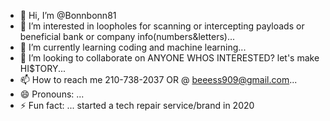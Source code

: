 - 👋 Hi, I’m @Bonnbonn81
- 👀 I’m interested in loopholes for scanning or intercepting payloads or beneficial bank or company info(numbers&letters)...
- 🌱 I’m currently learning coding and machine learning...
- 💞️ I’m looking to collaborate on ANYONE WHOS INTERESTED? let's make HI$TORY...
- 📫 How to reach me 210-738-2037 OR @ beeess909@gmail.com...
- 😄 Pronouns: ...
- ⚡ Fun fact: ... started a tech repair service/brand in 2020

<!---
Bonnbonn81/Bonnbonn81 is a ✨ special ✨ repository because its `README.md` (this file) appears on your GitHub profile.
You can click the Preview link to take a look at your changes.
--->
